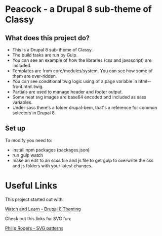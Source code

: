 # Peacock - a Drupal 8 sub-theme of Classy

## What does this project do?

- This is a Drupal 8 sub-theme of Classy.  
- The build tasks are run by Gulp. 
- You can see an example of how the libraries (css and javascript) are included.  
- Templates are from core/modules/system.  You can see how some of them are over-ridden. 
- You can see conditional twig logic using of a page variable in html--front.html.twig.
- Partials are used to manage header and footer output.
- Some neat svg images are base64 encoded and included as sass variables.
- Under sass there's a folder drupal-bem, that's a reference for common selectors in Drupal 8.

## Set up

To modify you need to:
- install npm packages (packages.json)
- run gulp watch
- make an edit to an scss file and js file to get gulp to overwrite the css and js folders with your latest changes.


# Useful Links

This project started out with:

[Watch and Learn - Drupal 8 Theming](https://www.youtube.com/playlist?list=PLUBR53Dw-Ef818EUxzNoWKcQ7PYUXpFFA)

Check out this links for SVG fun:

[Philip Rogers - SVG patterns](https://philiprogers.com/svgpatterns/)
